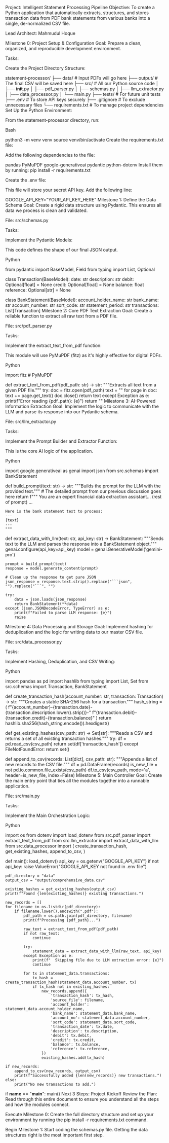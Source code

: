 Project: Intelligent Statement Processing Pipeline
Objective: To create a Python application that automatically extracts, structures, and stores transaction data from PDF bank statements from various banks into a single, de-normalized CSV file.

Lead Architect: Mahmudul Hoque

Milestone 0: Project Setup & Configuration
Goal: Prepare a clean, organized, and reproducible development environment.

Tasks:

Create the Project Directory Structure:

statement-processor/
├── data/                # Input PDFs will go here
├── output/              # The final CSV will be saved here
├── src/                 # All our Python source code
│   ├── __init__.py
│   ├── pdf_parser.py
│   ├── schemas.py
│   ├── llm_extractor.py
│   ├── data_processor.py
│   └── main.py
├── tests/               # For future unit tests
├── .env                 # To store API keys securely
├── .gitignore           # To exclude unnecessary files
└── requirements.txt     # To manage project dependencies
Set Up the Python Environment:

From the statement-processor directory, run:

Bash

python3 -m venv venv
source venv/bin/activate
Create the requirements.txt file:

Add the following dependencies to the file:

pandas
PyMuPDF
google-generativeai
pydantic
python-dotenv
Install them by running: pip install -r requirements.txt

Create the .env file:

This file will store your secret API key. Add the following line:

GOOGLE_API_KEY="YOUR_API_KEY_HERE"
Milestone 1: Define the Data Schema
Goal: Create a rigid data structure using Pydantic. This ensures all data we process is clean and validated.

File: src/schemas.py

Tasks:

Implement the Pydantic Models:

This code defines the shape of our final JSON output.

Python

from pydantic import BaseModel, Field
from typing import List, Optional

class Transaction(BaseModel):
    date: str
    description: str
    debit: Optional[float] = None
    credit: Optional[float] = None
    balance: float
    reference: Optional[str] = None

class BankStatement(BaseModel):
    account_holder_name: str
    bank_name: str
    account_number: str
    sort_code: str
    statement_period: str
    transactions: List[Transaction]
Milestone 2: Core PDF Text Extraction
Goal: Create a reliable function to extract all raw text from a PDF file.

File: src/pdf_parser.py

Tasks:

Implement the extract_text_from_pdf function:

This module will use PyMuPDF (fitz) as it's highly effective for digital PDFs.

Python

import fitz  # PyMuPDF

def extract_text_from_pdf(pdf_path: str) -> str:
    """Extracts all text from a given PDF file."""
    try:
        doc = fitz.open(pdf_path)
        text = ""
        for page in doc:
            text += page.get_text()
        doc.close()
        return text
    except Exception as e:
        print(f"Error reading {pdf_path}: {e}")
        return ""
Milestone 3: AI-Powered Information Extraction
Goal: Implement the logic to communicate with the LLM and parse its response into our Pydantic schema.

File: src/llm_extractor.py

Tasks:

Implement the Prompt Builder and Extractor Function:

This is the core AI logic of the application.

Python

import google.generativeai as genai
import json
from src.schemas import BankStatement

def build_prompt(text: str) -> str:
    """Builds the prompt for the LLM with the provided text."""
    # The detailed prompt from our previous discussion goes here
    return f"""
    You are an expert financial data extraction assistant... (rest of prompt) ...

    Here is the bank statement text to process:
    ---
    {text}
    ---
    """

def extract_data_with_llm(text: str, api_key: str) -> BankStatement:
    """Sends text to the LLM and parses the response into a BankStatement object."""
    genai.configure(api_key=api_key)
    model = genai.GenerativeModel('gemini-pro')

    prompt = build_prompt(text)
    response = model.generate_content(prompt)

    # Clean up the response to get pure JSON
    json_response = response.text.strip().replace("```json", "").replace("```", "")

    try:
        data = json.loads(json_response)
        return BankStatement(**data)
    except (json.JSONDecodeError, TypeError) as e:
        print(f"Failed to parse LLM response: {e}")
        raise
Milestone 4: Data Processing and Storage
Goal: Implement hashing for deduplication and the logic for writing data to our master CSV file.

File: src/data_processor.py

Tasks:

Implement Hashing, Deduplication, and CSV Writing:

Python

import pandas as pd
import hashlib
from typing import List, Set
from src.schemas import Transaction, BankStatement

def create_transaction_hash(account_number: str, transaction: Transaction) -> str:
    """Creates a stable SHA-256 hash for a transaction."""
    hash_string = (
        f"{account_number}-{transaction.date}-{transaction.description.lower().strip()}-"
        f"{transaction.debit}-{transaction.credit}-{transaction.balance}"
    )
    return hashlib.sha256(hash_string.encode()).hexdigest()

def get_existing_hashes(csv_path: str) -> Set[str]:
    """Reads a CSV and returns a set of all existing transaction hashes."""
    try:
        df = pd.read_csv(csv_path)
        return set(df['transaction_hash'])
    except FileNotFoundError:
        return set()

def append_to_csv(records: List[dict], csv_path: str):
    """Appends a list of new records to the CSV file."""
    df = pd.DataFrame(records)
    is_new_file = not pd.io.common.file_exists(csv_path)
    df.to_csv(csv_path, mode='a', header=is_new_file, index=False)
Milestone 5: Main Controller
Goal: Create the main entry point that ties all the modules together into a runnable application.

File: src/main.py

Tasks:

Implement the Main Orchestration Logic:

Python

import os
from dotenv import load_dotenv
from src.pdf_parser import extract_text_from_pdf
from src.llm_extractor import extract_data_with_llm
from src.data_processor import (
    create_transaction_hash,
    get_existing_hashes,
    append_to_csv,
)

def main():
    load_dotenv()
    api_key = os.getenv("GOOGLE_API_KEY")
    if not api_key:
        raise ValueError("GOOGLE_API_KEY not found in .env file")

    pdf_directory = "data"
    output_csv = "output/comprehensive_data.csv"

    existing_hashes = get_existing_hashes(output_csv)
    print(f"Found {len(existing_hashes)} existing transactions.")

    new_records = []
    for filename in os.listdir(pdf_directory):
        if filename.lower().endswith(".pdf"):
            pdf_path = os.path.join(pdf_directory, filename)
            print(f"Processing {pdf_path}...")

            raw_text = extract_text_from_pdf(pdf_path)
            if not raw_text:
                continue

            try:
                statement_data = extract_data_with_llm(raw_text, api_key)
            except Exception as e:
                print(f"  Skipping file due to LLM extraction error: {e}")
                continue

            for tx in statement_data.transactions:
                tx_hash = create_transaction_hash(statement_data.account_number, tx)
                if tx_hash not in existing_hashes:
                    new_records.append({
                        'transaction_hash': tx_hash,
                        'source_file': filename,
                        'account_holder': statement_data.account_holder_name,
                        'bank_name': statement_data.bank_name,
                        'account_no': statement_data.account_number,
                        'sort_code': statement_data.sort_code,
                        'transaction_date': tx.date,
                        'description': tx.description,
                        'debit': tx.debit,
                        'credit': tx.credit,
                        'balance': tx.balance,
                        'reference': tx.reference,
                    })
                    existing_hashes.add(tx_hash)

    if new_records:
        append_to_csv(new_records, output_csv)
        print(f"Successfully added {len(new_records)} new transactions.")
    else:
        print("No new transactions to add.")

if __name__ == "__main__":
    main()
Next 3 Steps: Project Kickoff
Review the Plan: Read through this entire document to ensure you understand all the steps and how the modules connect.

Execute Milestone 0: Create the full directory structure and set up your environment by running the pip install -r requirements.txt command.

Begin Milestone 1: Start coding the schemas.py file. Getting the data structures right is the most important first step.